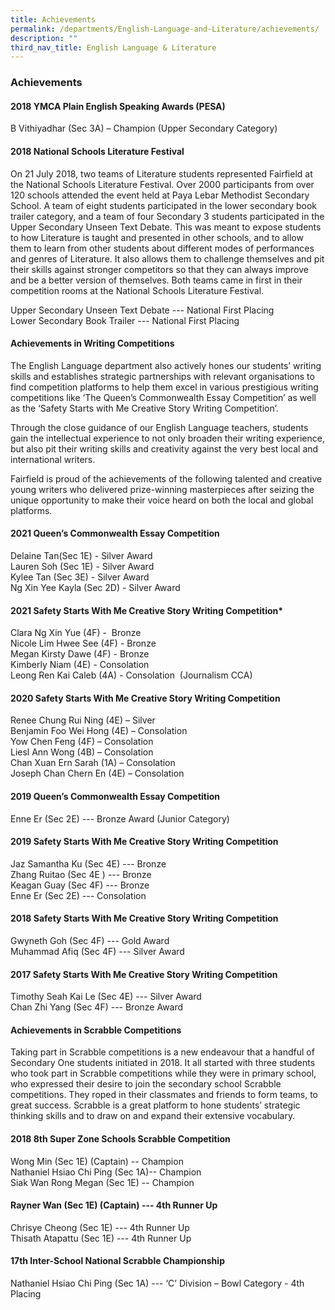 ```yaml
---
title: Achievements
permalink: /departments/English-Language-and-Literature/achievements/
description: ""
third_nav_title: English Language & Literature
---
```

### Achievements

#### 2018 YMCA Plain English Speaking Awards (PESA)

B Vithiyadhar (Sec 3A) – Champion (Upper Secondary Category)

  

#### 2018 National Schools Literature Festival 

On 21 July 2018, two teams of Literature students represented Fairfield at the National Schools Literature Festival. Over 2000 participants from over 120 schools attended the event held at Paya Lebar Methodist Secondary School. A team of eight students participated in the lower secondary book trailer category, and a team of four Secondary 3 students participated in the Upper Secondary Unseen Text Debate. This was meant to expose students to how Literature is taught and presented in other schools, and to allow them to learn from other students about different modes of performances and genres of Literature. It also allows them to challenge themselves and pit their skills against stronger competitors so that they can always improve and be a better version of themselves. Both teams came in first in their competition rooms at the National Schools Literature Festival.

  

Upper Secondary Unseen Text Debate --- National First Placing<br>
Lower Secondary Book Trailer --- National First Placing

  

#### Achievements in Writing Competitions

The English Language department also actively hones our students’ writing skills and establishes strategic partnerships with relevant organisations to find competition platforms to help them excel in various prestigious writing competitions like ‘The Queen’s Commonwealth Essay Competition’ as well as the ‘Safety Starts with Me Creative Story Writing Competition’. 

  

Through the close guidance of our English Language teachers, students gain the intellectual experience to not only broaden their writing experience, but also pit their writing skills and creativity against the very best local and international writers. 

  

Fairfield is proud of the achievements of the following talented and creative young writers who delivered prize-winning masterpieces after seizing the unique opportunity to make their voice heard on both the local and global platforms.

  

#### 2021 Queen’s Commonwealth Essay Competition

Delaine Tan(Sec 1E) - Silver Award<Br>
Lauren Soh (Sec 1E) - Silver Award  <br>
Kylee Tan (Sec 3E) - Silver Award<br>
Ng Xin Yee Kayla (Sec 2D) - Silver Award  

  

#### 2021 Safety Starts With Me Creative Story Writing Competition*


Clara Ng Xin Yue (4F) -  Bronze <br>
Nicole Lim Hwee See (4F) - Bronze <br>
Megan Kirsty Dawe (4F) - Bronze<br>
Kimberly Niam (4E) - Consolation<br>
Leong Ren Kai Caleb (4A) - Consolation  (Journalism CCA)

  

#### 2020 Safety Starts With Me Creative Story Writing Competition

Renee Chung Rui Ning (4E) – Silver <br>
Benjamin Foo Wei Hong (4E) – Consolation <br>
Yow Chen Feng (4F) – Consolation <br>
Liesl Ann Wong (4B) – Consolation <br>
Chan Xuan Ern Sarah (1A) – Consolation <br>
Joseph Chan Chern En (4E) – Consolation

  

#### 2019 Queen’s Commonwealth Essay Competition

Enne Er (Sec 2E) --- Bronze Award (Junior Category)

  

#### 2019 Safety Starts With Me Creative Story Writing Competition

Jaz Samantha Ku (Sec 4E) --- Bronze <br>
Zhang Ruitao (Sec 4E ) --- Bronze <br>
Keagan Guay (Sec 4F) --- Bronze <br>
Enne Er (Sec 2E) --- Consolation

  

#### 2018 Safety Starts With Me Creative Story Writing Competition

Gwyneth Goh (Sec 4F) --- Gold Award <br>
Muhammad Afiq (Sec 4F) --- Silver Award

  

#### 2017 Safety Starts With Me Creative Story Writing Competition

Timothy Seah Kai Le (Sec 4E) --- Silver Award<br>
Chan Zhi Yang (Sec 4F) --- Bronze Award

  

#### Achievements in Scrabble Competitions 

Taking part in Scrabble competitions is a new endeavour that a handful of Secondary One students initiated in 2018. It all started with three students who took part in Scrabble competitions while they were in primary school, who expressed their desire to join the secondary school Scrabble competitions. They roped in their classmates and friends to form teams, to great success. Scrabble is a great platform to hone students’ strategic thinking skills and to draw on and expand their extensive vocabulary.

  

#### 2018 8th Super Zone Schools Scrabble Competition

Wong Min (Sec 1E) (Captain) -- Champion <br>
Nathaniel Hsiao Chi Ping (Sec 1A)-- Champion <br>
Siak Wan Rong Megan (Sec 1E) -- Champion 

  

#### Rayner Wan (Sec 1E) (Captain) --- 4th Runner Up

Chrisye Cheong (Sec 1E) --- 4th Runner Up<Br>
Thisath Atapattu (Sec 1E) --- 4th Runner Up 

  

#### 17th Inter-School National Scrabble Championship

Nathaniel Hsiao Chi Ping (Sec 1A) --- ‘C’ Division – Bowl Category - 4th Placing

